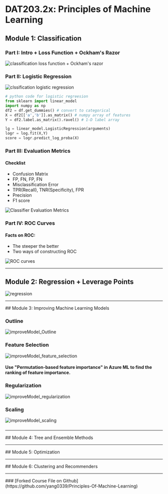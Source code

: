 # DAT203.2x: Principles of Machine Learning

## Module 1: Classification 
### Part I: Intro + Loss Function + Ockham's Razor
![classification loss function + Ockham's razor](https://github.com/yang0339/Microsoft-Professional-Program-Learning-Materials/blob/master/DAT203.2x%20Principles%20of%20Machine%20Learning/Classification_loss_func.jpg)

### Part II: Logistic Regression
![clssification logistic regression](https://github.com/yang0339/Microsoft-Professional-Program-Learning-Materials/blob/master/DAT203.2x%20Principles%20of%20Machine%20Learning/Classification_logistic_regression.jpg)

```python
# python code for logistic regreesion
from sklearn import linear_model
import numpy as np
df2 = df.get_dummies() # convert to categorical
X = df2[['a','b']].as_matrix() # numpy array of features
Y = df2.label.as_matrix().ravel() # 1-D label array

lg = linear_model.LogisticRegression(arguments)
logr = log.fit(X,Y)
score = logr.predict_log_proba(X)
```

### Part III: Evaluation Metrics

#### Checklist
* Confusion Matrix
* FP, FN, FP, FN
* Misclassification Error
* TPR(Recall), TNR(Specificity), FPR
* Precision
* F1 score

![Classifier Evaluation Metrics](https://github.com/yang0339/Microsoft-Professional-Program-Learning-Materials/blob/master/DAT203.2x%20Principles%20of%20Machine%20Learning/Classification_Classifier_Evaluation_Metrics.jpg)


### Part IV: ROC Curves

#### Facts on ROC:
* The steeper the better
* Two ways of constructing ROC


![ROC curves](https://github.com/yang0339/Microsoft-Professional-Program-Learning-Materials/blob/master/DAT203.2x%20Principles%20of%20Machine%20Learning/Classification_ROC1.jpg)
<hr>

## Module 2: Regression + Leverage Points
![regression](https://github.com/yang0339/Microsoft-Professional-Program-Learning-Materials/blob/master/DAT203.2x%20Principles%20of%20Machine%20Learning/regression.jpg)

<hr>
## Module 3: Improving Machine Learning Models

### Outline
![improveModel_Outline](https://github.com/yang0339/Microsoft-Professional-Program-Learning-Materials/blob/master/DAT203.2x%20Principles%20of%20Machine%20Learning/improveModel_outline.png)
### Feature Selection
![improveModel_feature_selection](https://github.com/yang0339/Microsoft-Professional-Program-Learning-Materials/blob/master/DAT203.2x%20Principles%20of%20Machine%20Learning/improveModel_feature%20selection.jpg)
#### Use **"Permutation-based feature importance"** in Azure ML to find the ranking of feature importance.

### Regularization
![improveModel_regularization](https://github.com/yang0339/Microsoft-Professional-Program-Learning-Materials/blob/master/DAT203.2x%20Principles%20of%20Machine%20Learning/improveModel_regularization.jpg)
### Scaling
![improveModel_scaling](https://github.com/yang0339/Microsoft-Professional-Program-Learning-Materials/blob/master/DAT203.2x%20Principles%20of%20Machine%20Learning/improveModel_scaling.jpg)

###

<hr>
## Module 4: Tree and Ensemble Methods

<hr>
## Module 5: Optimization

<hr>
## Module 6: Clustering and Recommenders

<hr>
### [Forked Course File on Github](https://github.com/yang0339/Principles-Of-Machine-Learning)

